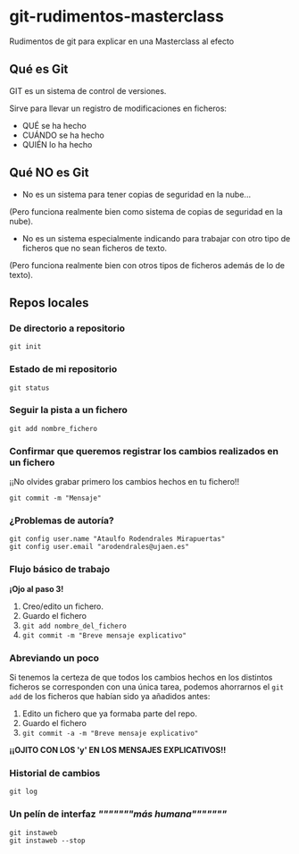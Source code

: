 # git-rudimentos-masterclass
Rudimentos de git para explicar en una Masterclass al efecto

## Qué es Git
GIT es un sistema de control de versiones.

Sirve para llevar un registro de modificaciones en ficheros: 

* QUÉ se ha hecho
* CUÁNDO se ha hecho
* QUIÉN lo ha hecho

## Qué NO es Git

* No es un sistema para tener copias de seguridad en la nube... 

(Pero funciona realmente bien como sistema de copias de seguridad en la nube).
* No es un sistema especialmente indicando para trabajar con otro tipo de ficheros que no sean ficheros de texto.

(Pero funciona realmente bien con otros tipos de ficheros además de lo de texto).
  
## Repos locales
### De directorio a repositorio
```
git init
```

### Estado de mi repositorio
```
git status
```

### Seguir la pista a un fichero
```
git add nombre_fichero
```

### Confirmar que queremos registrar los cambios realizados en un fichero
¡¡No olvides grabar primero los cambios hechos en tu fichero!!

```
git commit -m "Mensaje"
```
### ¿Problemas de autoría?
```
git config user.name "Ataulfo Rodendrales Mirapuertas"
git config user.email "arodendrales@ujaen.es"
```
### Flujo básico de trabajo
**¡Ojo al paso 3!**

1. Creo/edito un fichero.
2. Guardo el fichero
3. `git add nombre_del_fichero`
4. `git commit -m "Breve mensaje explicativo"`

### Abreviando un poco
Si tenemos la certeza de que todos los cambios hechos en los distintos ficheros se corresponden con una única tarea, podemos ahorrarnos el `git add` de los ficheros que habían sido ya añadidos antes:

1. Edito un fichero que ya formaba parte del repo.
2. Guardo el fichero
3. `git commit -a -m "Breve mensaje explicativo"`

**¡¡OJITO CON LOS 'y' EN LOS MENSAJES EXPLICATIVOS!!**

### Historial de cambios
```
git log
```

### Un pelín de interfaz *"""""""más humana"""""""*
```
git instaweb
git instaweb --stop
```





